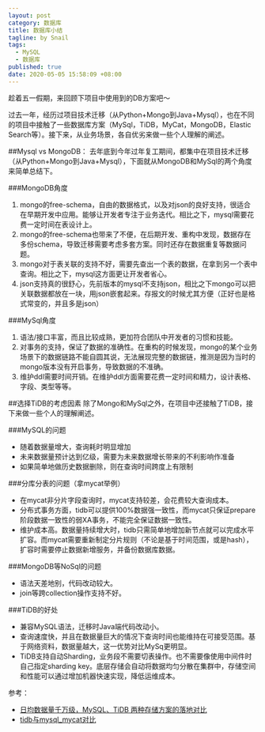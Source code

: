 ```yaml
---
layout: post
category: 数据库
title: 数据库小结
tagline: by Snail
tags: 
  - MySQL
  - 数据库
published: true
date: 2020-05-05 15:58:09 +08:00
---	
```

趁着五一假期，来回顾下项目中使用到的DB方案吧～
<!--more-->

过去一年，经历过项目技术迁移（从Python+Mongo到Java+Mysql），也在不同的项目中接触了一些数据库方案（MySql，TiDB，MyCat，MongoDB，Elastic Search等）。接下来，从业务场景，各自优劣来做一些个人理解的阐述。

##Mysql vs MongoDB：
去年底到今年过年复工期间，都集中在项目技术迁移（从Python+Mongo到Java+Mysql），下面就从MongoDB和MySql的两个角度来简单总结下。

###MongoDB角度
1. mongo的free-schema，自由的数据格式，以及对json的良好支持，很适合在早期开发中应用。能够让开发者专注于业务迭代。相比之下，mysql需要花费一定时间在表设计上。
2. mongo的free-schema也带来了不便，在后期开发、重构中发现，数据存在多份schema，导致迁移需要考虑多套方案。同时还存在数据重复等数据问题。
3. mongo对于表关联的支持不好，需要先查出一个表的数据，在拿到另一个表中查询。相比之下，mysql这方面更让开发者省心。
4. json支持真的很舒心，先前版本的mysql不支持json，相比之下mongo可以把关联数据都放在一块，用json嵌套起来。存报文的时候尤其方便（正好也是格式常变的，并且多是json）

###MySql角度
1. 语法/接口丰富，而且比较成熟，更加符合团队中开发者的习惯和技能。
2. 对事务的支持，保证了数据的准确性。在重构的时候发现，mongo的某个业务场景下的数据链路不能自圆其说，无法展现完整的数据链，推测是因为当时的mongo版本没有开启事务，导致数据的不准确。
3. 维护ddl需要时间开销。在维护ddl方面需要花费一定时间和精力，设计表格、字段、类型等等。


##选择TiDB的考虑因素
除了Mongo和MySql之外，在项目中还接触了TiDB，接下来做一些个人的理解阐述。

###MySQL的问题
- 随着数据量增大，查询耗时明显增加
- 未来数据量预计达到亿级，需要为未来数据增长带来的不利影响作准备
- 如果简单地做历史数据删除，则在查询时间跨度上有限制

###分库分表的问题（拿mycat举例）
- 在mycat非分片字段查询时，mycat支持较差，会花费较大查询成本。
- 分布式事务方面，tidb可以提供100%数据强一致性，而mycat只保证prepare阶段数据一致性的弱XA事务，不能完全保证数据一致性。
- 维护成本高。数据量持续增大时，tidb只需简单地增加新节点就可以完成水平扩容。而mycat需要重新制定分片规则（不论是基于时间范围，或是hash），扩容时需要停止数据新增服务，并备份数据库数据。

###MongoDB等NoSql的问题
- 语法天差地别，代码改动较大。
- join等跨collection操作支持不好。

###TiDB的好处
- 兼容MySQL语法，迁移时Java端代码改动小。
- 查询速度快，并且在数据量巨大的情况下查询时间也能维持在可接受范围。基于网络资料，数据量越大，这一优势对比MySq更明显。
- TiDB支持自动Sharding，业务段不需要切表操作。也不需要像使用中间件时自己指定sharding key。底层存储会自动将数据均匀分散在集群中，存储空间和性能可以通过增加机器快速实现，降低运维成本。


参考：
- [日均数据量千万级，MySQL、TiDB 两种存储方案的落地对比](https://segmentfault.com/a/1190000008644583?utm_source=tag-newest)
- [tidb与mysql_mycat对比](https://blog.csdn.net/tiandao321/article/details/85760275)